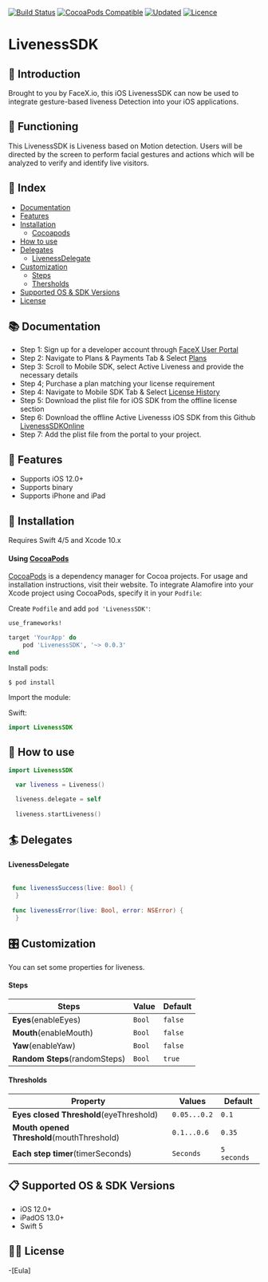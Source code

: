 
[![Build Status](https://img.shields.io/cocoapods/p/LivenessSDK)](https://img.shields.io/cocoapods/p/LivenessSDK)
[![CocoaPods Compatible](https://img.shields.io/cocoapods/v/LivenessSDK)](https://img.shields.io/cocoapods/v/LivenessSDK)
[![Updated](https://img.shields.io/github/last-commit/friendlynandy/LivenessSDK)](https://img.shields.io/github/last-commit/friendlynandy/LivenessSDK)
[![Licence](https://img.shields.io/cocoapods/l/LivenessSDK?color=red&logo=red)](https://img.shields.io/cocoapods/l/LivenessSDK?color=red&logo=red)


# LivenessSDK

## 📜 Introduction
Brought to you by FaceX.io, this iOS LivenessSDK can now be used to integrate gesture-based liveness Detection into your iOS applications.

## 🔧 Functioning
This LivenessSDK is Liveness based on Motion detection. Users will be directed by the screen to perform facial gestures and actions which will be analyzed to verify and identify live visitors. 

## 📑 Index
* [Documentation](#-documentation)
* [Features](#-features)
* [Installation](#-installation)
  * [Cocoapods](#using-cocoapods)
* [How to use](#-how-to-use)
* [Delegates](#-Delegates)
   * [LivenessDelegate](#-LivenessDelegate)
* [Customization](#-customization)
  * [Steps](#-Steps)
  * [Thersholds](#-Thresholds)  
* [Supported OS & SDK Versions](#-supported-os--sdk-versions)
* [License](#-license)

## 📚 Documentation 

- Step 1: Sign up for a developer account through [FaceX User Portal](https://search.facex.io/#/register)
- Step 2: Navigate to Plans & Payments Tab & Select  [Plans](https://search.facex.io/#/home/payments/plans)
- Step 3: Scroll to Mobile SDK, select Active Liveness and provide the necessary details
- Step 4; Purchase a plan matching your license requirement
- Step 4: Navigate to Mobile SDK Tab & Select [License History](https://search.facex.io/#/home/mobilesdk/license)
- Step 5: Download the plist file for iOS SDK from the offline license section
- Step 6: Download the offline Active Livenesss iOS SDK from this Github [LivenessSDKOnline](https://nuclearace.github.io/LivenessSDK/Classes/LivenessSDK.html)
- Step 7: Add the plist file from the portal to your project. 


## 🌟 Features
- Supports iOS 12.0+
- Supports binary
- Supports iPhone and iPad


## 📲 Installation
Requires Swift 4/5 and Xcode 10.x

#### Using [CocoaPods](https://cocoapods.org)

[CocoaPods](https://cocoapods.org) is a dependency manager for Cocoa projects. For usage and installation instructions, visit their website. To integrate Alamofire into your Xcode project using CocoaPods, specify it in your `Podfile`:


Create `Podfile` and add `pod 'LivenessSDK'`:

```ruby
use_frameworks!

target 'YourApp' do
    pod 'LivenessSDK', '~> 0.0.3'
end
```

Install pods:

```
$ pod install
```

Import the module:

Swift:
```swift
import LivenessSDK
```

## 🐒 How to use
```swift
import LivenessSDK

  var liveness = Liveness()

  liveness.delegate = self
 
  liveness.startLiveness()

```
## 🏄 Delegates

#### LivenessDelegate

```swift

 func livenessSuccess(live: Bool) {
  }
  
 func livenessError(live: Bool, error: NSError) {
  }

```

## 🎛 Customization

You can set some properties for liveness.

#### Steps
| Steps | Value | Default | 
| ------- | ------- |------- | 
| **Eyes**(enableEyes)  | `Bool` | `false` | 
| **Mouth**(enableMouth)   | `Bool` | `false` | 
| **Yaw**(enableYaw)   | `Bool` | `false` | 
| **Random Steps**(randomSteps)   | `Bool` | `true` | 


#### Thresholds
| Property | Values | Default | 
| ------- | ------- |------- | 
| **Eyes closed Threshold**(eyeThreshold)  | `0.05...0.2` | `0.1` | 
| **Mouth opened Threshold**(mouthThreshold)   | `0.1...0.6` | `0.35` | 
| **Each step timer**(timerSeconds)   | `Seconds` | `5 seconds` | 




## 📋 Supported OS & SDK Versions
* iOS 12.0+
* iPadOS 13.0+
* Swift 5


## 👮🏻 License
-[Eula]
